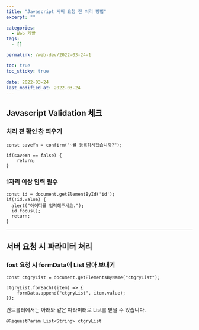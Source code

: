 ```yaml
---
title: "Javascript 서버 요청 전 처리 방법"
excerpt: ""

categories:
  - Web 개발
tags:
  - []

permalink: /web-dev/2022-03-24-1

toc: true
toc_sticky: true
 
date: 2022-03-24
last_modified_at: 2022-03-24
---
```


## Javascript Validation 체크

### 처리 전 확인 창 띄우기
```
const saveYn = confirm("~를 등록하시겠습니까?");

if(saveYn == false) {
    return;
}
```

### 1자리 이상 입력 필수
```
const id = document.getElementById('id');
if(!id.value) {
  alert("아이디를 입력해주세요.");
  id.focus();
  return;
}
```

---

## 서버 요청 시 파라미터 처리

### fost 요청 시 formData에 List 담아 보내기
```
const ctgryList = document.getElementsByName("ctgryList");

ctgryList.forEach((item) => {
    formData.append("ctgryList", item.value);
});
```
컨트롤러에서는 아래와 같은 파라미터로 List를 받을 수 있습니다.
```
@RequestParam List<String> ctgryList
```
